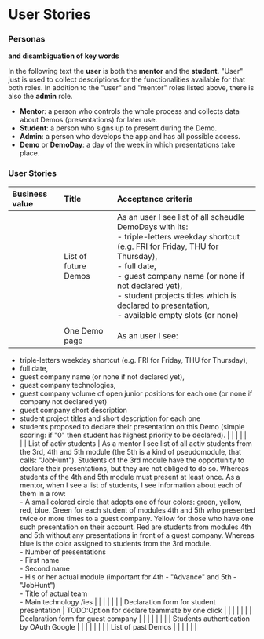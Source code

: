 # User Stories  
  
### Personas  
**and disambiguation of key words**  
  
In the following text the **user** is both the **mentor** and the **student**. "User" just is used to collect descriptions for the functionalities available for that both roles. In addition to the "user" and "mentor" roles listed above, there is also the **admin** role.  
- **Mentor**: a person who controls the whole process and collects data about Demos (presentations) for later use.  
- **Student**: a person who signs up to present during the Demo.  
- **Admin**: a person who develops the app and has all possible access.  
- **Demo** or **DemoDay**: a day of the week in which presentations take place.  
  
### User Stories

| **Business value** | **Title** | **Acceptance criteria** |  
| :--- | :--- | :--- |  
|      | List of future Demos | As an user I see list of all scheudle DemoDays with its:<br/>- triple-letters weekday shortcut (e.g. FRI for Friday, THU for Thursday),<br/>- full date,<br/>- guest company name (or none if not declared yet),<br/>- student projects titles which is declared to presentation,<br/>- available empty slots (or none) |
|      |   |   |  
|      | One Demo page | As an user I see:<br/>
- triple-letters weekday shortcut (e.g. FRI for Friday, THU for Thursday),<br/>
- full date,<br/>
- guest company name (or none if not declared yet),<br/>
- guest company technologies,<br/>
- guest company volume of open junior positions for each one (or none if company not declared yet)<br/>
- guest company short description<br/>
- student project titles and short description for each one<br/>
- students proposed to declare their presentation on this Demo (simple scoring: if "0" then student has highest priority to be declared). |
|      |   |   |  
|      | List of activ students | As a mentor I see list of all activ students from the 3rd, 4th and 5th module (the 5th is a kind of pseudomodule, that calls: "JobHunt"). Students of the 3rd module have the opportunity to declare their presentations, but they are not obliged to do so. Whereas students of the 4th and 5th module must present at least once. As a mentor, when I see a list of students, I see information about each of them in a row:<br/>- A small colored circle that adopts one of four colors: green, yellow, red, blue. Green for each student of modules 4th and 5th who presented twice or more times to a guest company. Yellow for those who have one such presentation on their account. Red are students from modules 4th and 5th without any presentations in front of a guest company. Whereas blue is the color assigned to students from the 3rd module.<br/>- Number of presentations<br/>- First name<br/>- Second name<br/>- His or her actual module (important for 4th - "Advance" and 5th - "JobHunt")<br/>- Title of actual team<br/>- Main technology /ies |
|      |   |   |
|      | Declaration form for student presentation | TODO:Option for declare teammate by one click |
|      |   |   |
|      | Declaration form for guest company |   |
|      |   |   |
|      | Students authentication by OAuth Google |   |
|      |   |   | 
|      | List of past Demos |   |
|      |   |   |